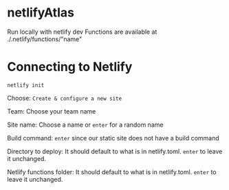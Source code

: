 # netlifyAtlas

Run locally with netlify dev
Functions are available at ./.netlify/functions/"name"

# Connecting to Netlify

`netlify init`

Choose: `Create & configure a new site`

Team: Choose your team name

Site name: Choose a name or `enter` for a random name

Build command: `enter` since our static site does not have a build command

Directory to deploy: It should default to what is in netlify.toml. `enter` to leave it unchanged.

Netlify functions folder: It should default to what is in netlify.toml. `enter` to leave it unchanged.


